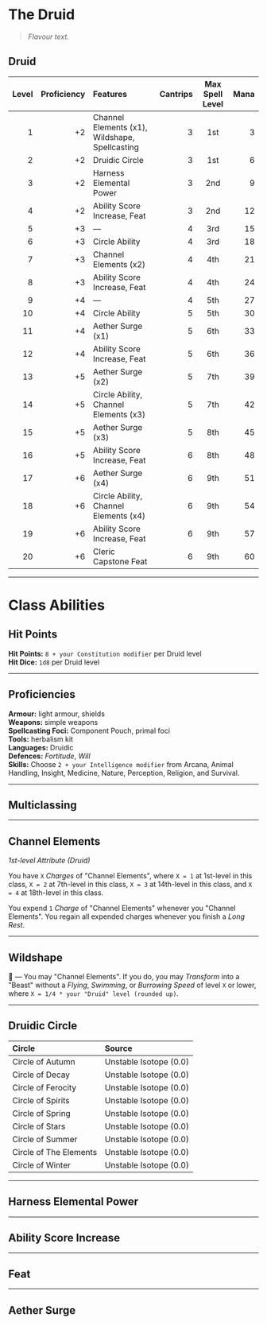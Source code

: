 # The Druid

> *Flavour text.*

## Druid

| Level | Proficiency | Features                                       | Cantrips | Max Spell Level | Mana |
|------:|------------:|:-----------------------------------------------|---------:|:---------------:|-----:|
|     1 |          +2 | Channel Elements (x1), Wildshape, Spellcasting |        3 |       1st       |    3 |
|     2 |          +2 | Druidic Circle                                 |        3 |       1st       |    6 |
|     3 |          +2 | Harness Elemental Power                        |        3 |       2nd       |    9 |
|     4 |          +2 | Ability Score Increase, Feat                   |        3 |       2nd       |   12 |
|     5 |          +3 | —                                              |        4 |       3rd       |   15 |
|     6 |          +3 | Circle Ability                                 |        4 |       3rd       |   18 |
|     7 |          +3 | Channel Elements (x2)                          |        4 |       4th       |   21 |
|     8 |          +3 | Ability Score Increase, Feat                   |        4 |       4th       |   24 |
|     9 |          +4 | —                                              |        4 |       5th       |   27 |
|    10 |          +4 | Circle Ability                                 |        5 |       5th       |   30 |
|    11 |          +4 | Aether Surge (x1)                              |        5 |       6th       |   33 |
|    12 |          +4 | Ability Score Increase, Feat                   |        5 |       6th       |   36 |
|    13 |          +5 | Aether Surge (x2)                              |        5 |       7th       |   39 |
|    14 |          +5 | Circle Ability, Channel Elements (x3)          |        5 |       7th       |   42 |
|    15 |          +5 | Aether Surge (x3)                              |        5 |       8th       |   45 |
|    16 |          +5 | Ability Score Increase, Feat                   |        6 |       8th       |   48 |
|    17 |          +6 | Aether Surge (x4)                              |        6 |       9th       |   51 |
|    18 |          +6 | Circle Ability, Channel Elements (x4)          |        6 |       9th       |   54 |
|    19 |          +6 | Ability Score Increase, Feat                   |        6 |       9th       |   57 |
|    20 |          +6 | Cleric Capstone Feat                           |        6 |       9th       |   60 |

---

# Class Abilities

## Hit Points
**Hit Points:** `8 + your Constitution modifier` per Druid level  
**Hit Dice:** `1d8` per Druid level  

---

## Proficiencies

**Armour:** light armour, shields  
**Weapons:** simple weapons  
**Spellcasting Foci:** Component Pouch, primal foci  
**Tools:** herbalism kit  
**Languages:** Druidic  
**Defences:** *Fortitude*, *Will*  
**Skills:** Choose `2 + your Intelligence modifier` from Arcana, Animal Handling, Insight, Medicine, Nature, Perception, Religion, and Survival.

---

## Multiclassing

---

## Channel Elements
*1st-level Attribute (Druid)*  

You have `X` *Charges* of "Channel Elements", where `X = 1` at 1st-level in this class, `X = 2` at 7th-level in this class, `X = 3` at 14th-level in this class, and `X = 4` at 18th-level in this class.

You expend `1` *Charge* of "Channel Elements" whenever you "Channel Elements". You regain all expended charges whenever you finish a *Long Rest*.

---

## Wildshape

🔷 — You may "Channel Elements". If you do, you may *Transform* into a "Beast" without a *Flying*, *Swimming*, or *Burrowing Speed* of level `X` or lower, where `X = 1/4 * your "Druid" level (rounded up)`.

---

## Druidic Circle

| Circle                 | Source                 |
|:-----------------------|:-----------------------|
| Circle of Autumn       | Unstable Isotope (0.0) |
| Circle of Decay        | Unstable Isotope (0.0) |
| Circle of Ferocity     | Unstable Isotope (0.0) |
| Circle of Spirits      | Unstable Isotope (0.0) |
| Circle of Spring       | Unstable Isotope (0.0) |
| Circle of Stars        | Unstable Isotope (0.0) |
| Circle of Summer       | Unstable Isotope (0.0) |
| Circle of The Elements | Unstable Isotope (0.0) |
| Circle of Winter       | Unstable Isotope (0.0) |

---

## Harness Elemental Power

---

## Ability Score Increase

---

## Feat

---

## Aether Surge
